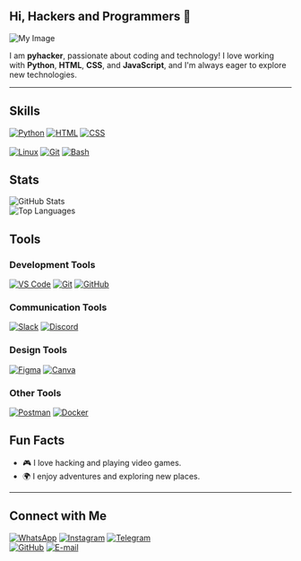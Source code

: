 ## Hi, Hackers and Programmers 👋
![My Image](https://dinopixel.com/preload/0323/hackergif_1678557005.gif)

I am **pyhacker**, passionate about coding and technology! I love working with **Python**, **HTML**, **CSS**, and **JavaScript**, and I'm always eager to explore new technologies.

---

## Skills
[![Python](https://img.shields.io/badge/Python-3776AB?style=flat&logo=python&logoColor=white)](https://www.python.org/)
[![HTML](https://img.shields.io/badge/HTML-E34F26?style=flat&logo=html5&logoColor=white)](https://developer.mozilla.org/en-US/docs/Web/HTML)
[![CSS](https://img.shields.io/badge/CSS-1572B6?style=flat&logo=css3&logoColor=white)](https://developer.mozilla.org/en-US/docs/Web/CSS) <br><br>
[![Linux](https://img.shields.io/badge/Linux-FCC624?style=flat&logo=linux&logoColor=black)](https://www.linux.org/)
[![Git](https://img.shields.io/badge/Git-F05032?style=flat&logo=git&logoColor=white)](https://git-scm.com/) 
[![Bash](https://img.shields.io/badge/Bash-4EAA25?style=flat&logo=gnu-bash&logoColor=white)](https://www.gnu.org/software/bash/)


## Stats
![GitHub Stats](https://github-readme-stats.vercel.app/api?username=CyberNobii&show_icons=true&theme=radical)  
![Top Languages](https://github-readme-stats.vercel.app/api/top-langs/?username=CyberNobii&layout=compact&theme=radical)






## Tools
### Development Tools
[![VS Code](https://img.shields.io/badge/VS%20Code-007ACC?style=flat&logo=visual-studio-code&logoColor=white)](https://code.visualstudio.com/)
[![Git](https://img.shields.io/badge/Git-F05032?style=flat&logo=git&logoColor=white)](https://git-scm.com/)
[![GitHub](https://img.shields.io/badge/GitHub-181717?style=flat&logo=github&logoColor=white)](https://github.com/)

### Communication Tools
[![Slack](https://img.shields.io/badge/Slack-4A154B?style=flat&logo=slack&logoColor=white)](https://slack.com/)
[![Discord](https://img.shields.io/badge/Discord-7289DA?style=flat&logo=discord&logoColor=white)](https://discord.com/)

### Design Tools
[![Figma](https://img.shields.io/badge/Figma-F24E1E?style=flat&logo=figma&logoColor=white)](https://www.figma.com/)
[![Canva](https://img.shields.io/badge/Canva-00C4CC?style=flat&logo=canva&logoColor=white)](https://www.canva.com/)

### Other Tools
[![Postman](https://img.shields.io/badge/Postman-FF6C37?style=flat&logo=postman&logoColor=white)](https://www.postman.com/)
[![Docker](https://img.shields.io/badge/Docker-2496ED?style=flat&logo=docker&logoColor=white)](https://www.docker.com/)



## Fun Facts
- 🎮 I love hacking and playing video games.
- 🌍 I enjoy adventures and exploring new places.


---

## Connect with Me
[![WhatsApp](https://img.shields.io/badge/WhatsApp-25D366?style=for-the-badge&logo=whatsapp&logoColor=white)](https://wa.me/62895326225812)
[![Instagram](https://img.shields.io/badge/Instagram-E4405F?style=for-the-badge&logo=instagram&logoColor=white)](https://instagram.com/code_dreamerr_)
[![Telegram](https://img.shields.io/badge/Telegram-26A5E4?style=for-the-badge&logo=telegram&logoColor=white)](https://t.me/pyhacker01) <br>
[![GitHub](https://img.shields.io/badge/GitHub-181717?style=for-the-badge&logo=github&logoColor=white)](https://github.com/CyberNobii)
[![E-mail](https://img.shields.io/badge/Email-D14836?style=for-the-badge&logo=gmail&logoColor=white)](mailto:abhishek16kujur@gmail.com)





